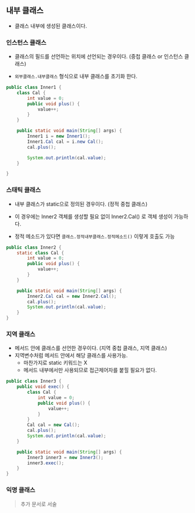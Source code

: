 ## 내부 클래스

- 클래스 내부에 생성된 클래스이다.

### 인스턴스 클래스

- 클래스의 필드를 선언하는 위치에 선언되는 경우이다. (중첩 클래스 or 인스턴스 클래스)

- `외부클래스.내부클래스` 형식으로 내부 클래스를 초기화 한다.

```java
public class Inner1 {
    class Cal {
        int value = 0;
        public void plus() {
            value++;
        }
    }

    public static void main(String[] args) {
        Inner1 i = new Inner1();
        Inner1.Cal cal = i.new Cal();
        cal.plus();

        System.out.println(cal.value);
    }

}
```

### 스태틱 클래스

- 내부 클래스가 static으로 정의된 경우이다. (정적 중첩 클래스)

- 이 경우에는 Inner2 객체를 생성할 필요 없이 Inner2.Cal() 로 객체 생성이 가능하다.

- 정적 메소드가 있다면 `클래스.정적내부클래스.정적메소드()` 이렇게 호출도 가능

```java
public class Inner2 {
    static class Cal {
        int value = 0;
        public void plus() {
            value++;
        }
    }

    public static void main(String[] args) {
        Inner2.Cal cal = new Inner2.Cal();
        cal.plus();
        System.out.println(cal.value);
    }
}
```

### 지역 클래스

- 메서드 안에 클래스를 선언한 경우이다. (지역 중첩 클래스, 지역 클래스)
- 지역변수처럼 메서드 안에서 해당 클래스를 사용가능.
  - 마찬가지로 static 키워드는 X
  - 메서드 내부에서만 사용되므로 접근제어자를 붙힐 필요가 없다.

```java
public class Inner3 {
    public void exec() {
        class Cal {
            int value = 0;
            public void plus() {
                value++;
            }
        }
        Cal cal = new Cal();
        cal.plus();
        System.out.println(cal.value);
    }

    public static void main(String[] args) {
        Inner3 inner3 = new Inner3();
        inner3.exec();
    }
}
```

### 익명 클래스

> 추가 문서로 서술
